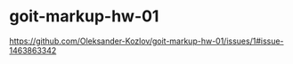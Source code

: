 # goit-markup-hw-01
https://github.com/Oleksander-Kozlov/goit-markup-hw-01/issues/1#issue-1463863342
